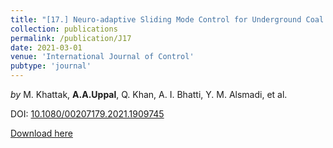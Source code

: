 ```yaml
---
title: "[17.] Neuro-adaptive Sliding Mode Control for Underground Coal Gasification Energy Conversion Process"
collection: publications
permalink: /publication/J17
date: 2021-03-01
venue: 'International Journal of Control'
pubtype: 'journal'
---
```

*by* M. Khattak, **A.A.Uppal**, Q. Khan, A. I. Bhatti, Y. M. Alsmadi, et al.

DOI: [10.1080/00207179.2021.1909745](https://doi.org/10.1080/00207179.2021.1909745)

[Download here](https://aauppal.github.io/files/J17.pdf)
